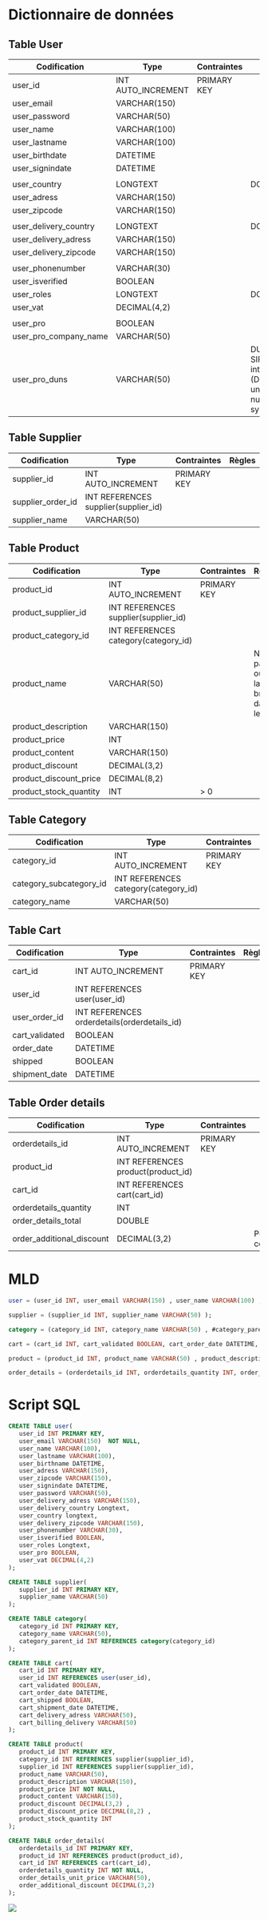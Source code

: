 
# Dictionnaire de données

## Table User
Codification | Type | Contraintes | Règles
---------|----------| ----------- | -----
 user_id | INT AUTO_INCREMENT | PRIMARY KEY
 user_email | VARCHAR(150)
 user_password | VARCHAR(50)
 user_name | VARCHAR(100)
 user_lastname | VARCHAR(100)
 user_birthdate | DATETIME
 user_signindate | DATETIME
 | |
 user_country | LONGTEXT | | DC2Type:json
 user_adress | VARCHAR(150)
 user_zipcode | VARCHAR(150)
 | |
 user_delivery_country | LONGTEXT | | DC2Type:json
 user_delivery_adress | VARCHAR(150)
 user_delivery_zipcode | VARCHAR(150)
 | |
 user_phonenumber | VARCHAR(30)
 user_isverified | BOOLEAN
 user_roles | LONGTEXT | | DC2Type:json
 user_vat | DECIMAL(4,2) 
 | |
 user_pro | BOOLEAN
 user_pro_company_name | VARCHAR(50) 
 user_pro_duns | VARCHAR(50) | | DUNS = SIRET international (Data universal number system) 


## Table Supplier
Codification | Type | Contraintes | Règles
---------|----------| ----------- | -----
 supplier_id | INT AUTO_INCREMENT | PRIMARY KEY
 supplier_order_id | INT REFERENCES supplier(supplier_id)
 supplier_name | VARCHAR(50)

<!-- + adress, Phone, Responsable, SIRET.... -->

<!-- Rajouter une table Brand éventuellement -->

## Table Product
Codification | Type | Contraintes | Règles
---------|----------| ----------- | -----
 product_id | INT AUTO_INCREMENT | PRIMARY KEY
 product_supplier_id | INT REFERENCES supplier(supplier_id)
 product_category_id | INT REFERENCES category(category_id)
 product_name | VARCHAR(50) | | Ne pas oublier la brand dans le nom
 product_description | VARCHAR(150)
 product_price | INT
 product_content | VARCHAR(150)
 product_discount | DECIMAL(3,2)
 product_discount_price | DECIMAL(8,2)
 product_stock_quantity | INT | > 0 


## Table Category
Codification | Type | Contraintes | Règles
---------|----------| ----------- | -----
 category_id | INT AUTO_INCREMENT | PRIMARY KEY
 category_subcategory_id | INT REFERENCES category(category_id)
 category_name | VARCHAR(50)


## Table Cart
Codification | Type | Contraintes | Règles
---------|----------| ----------- | -----
 cart_id | INT AUTO_INCREMENT | PRIMARY KEY
 user_id | INT REFERENCES user(user_id)
 user_order_id | INT REFERENCES orderdetails(orderdetails_id)
 cart_validated | BOOLEAN
 order_date | DATETIME
 shipped | BOOLEAN
 shipment_date | DATETIME


## Table Order details
Codification | Type | Contraintes | Règles
---------|----------| ----------- | -----
 orderdetails_id | INT AUTO_INCREMENT | PRIMARY KEY
 product_id | INT REFERENCES product(product_id)
 cart_id | INT REFERENCES cart(cart_id)
 orderdetails_quantity | INT
 order_details_total | DOUBLE
 order_additional_discount | DECIMAL(3,2) | | Pour les commerciaux


# MLD
```sql
user = (user_id INT, user_email VARCHAR(150) , user_name VARCHAR(100) , user_lastname VARCHAR(100) , user_birthname DATETIME, user_adress VARCHAR(150) , user_zipcode VARCHAR(150) , user_signindate DATETIME, user_password VARCHAR(50) , user_delivery_adress VARCHAR(150) , user_delivery_country Longtext, user_country Longtext, user_delivery_zipcode VARCHAR(150) , user_phonenumber VARCHAR(30) , user_isverified BOOLEAN, _user_roles Longtext , user_pro BOOLEAN, user_vat DECIMAL(4,2)  );

supplier = (supplier_id INT, supplier_name VARCHAR(50) );

category = (category_id INT, category_name VARCHAR(50) , #category_parent_id*);

cart = (cart_id INT, cart_validated BOOLEAN, cart_order_date DATETIME, cart_shipped BOOLEAN, cart_shipment_date DATETIME, cart_delivery_adress VARCHAR(50) , cart_billing_delivery VARCHAR(50) , #user_id*);

product = (product_id INT, product_name VARCHAR(50) , product_description VARCHAR(150) , product_price INT, product_content VARCHAR(150) , product_discount DECIMAL(3,2)  , product_discount_price DECIMAL(8,2)  , product_stock_quantity INT, #category_id*, #supplier_id*);

order_details = (orderdetails_id INT, orderdetails_quantity INT, order_details_unit_price VARCHAR(50) , order_additional_discount DECIMAL(3,2)  , #cart_id*, #product_id*);
```

# Script SQL
```sql
CREATE TABLE user(
   user_id INT PRIMARY KEY,
   user_email VARCHAR(150)  NOT NULL,
   user_name VARCHAR(100),
   user_lastname VARCHAR(100),
   user_birthname DATETIME,
   user_adress VARCHAR(150),
   user_zipcode VARCHAR(150),
   user_signindate DATETIME,
   user_password VARCHAR(50),
   user_delivery_adress VARCHAR(150),
   user_delivery_country Longtext,
   user_country longtext,
   user_delivery_zipcode VARCHAR(150),
   user_phonenumber VARCHAR(30),
   user_isverified BOOLEAN,
   user_roles Longtext,
   user_pro BOOLEAN,
   user_vat DECIMAL(4,2)
);

CREATE TABLE supplier(
   supplier_id INT PRIMARY KEY,
   supplier_name VARCHAR(50)
);

CREATE TABLE category(
   category_id INT PRIMARY KEY,
   category_name VARCHAR(50),
   category_parent_id INT REFERENCES category(category_id)
);

CREATE TABLE cart(
   cart_id INT PRIMARY KEY,
   user_id INT REFERENCES user(user_id),
   cart_validated BOOLEAN,
   cart_order_date DATETIME,
   cart_shipped BOOLEAN,
   cart_shipment_date DATETIME,
   cart_delivery_adress VARCHAR(50),
   cart_billing_delivery VARCHAR(50)
);

CREATE TABLE product(
   product_id INT PRIMARY KEY,
   category_id INT REFERENCES supplier(supplier_id),
   supplier_id INT REFERENCES supplier(supplier_id),
   product_name VARCHAR(50),
   product_description VARCHAR(150),
   product_price INT NOT NULL,
   product_content VARCHAR(150),
   product_discount DECIMAL(3,2) ,
   product_discount_price DECIMAL(8,2) ,
   product_stock_quantity INT
);

CREATE TABLE order_details(
   orderdetails_id INT PRIMARY KEY,
   product_id INT REFERENCES product(product_id),
   cart_id INT REFERENCES cart(cart_id),
   orderdetails_quantity INT NOT NULL,
   order_details_unit_price VARCHAR(50),
   order_additional_discount DECIMAL(3,2)
);
```

<img src="/Fil_Rouge_MCD.jpg">
